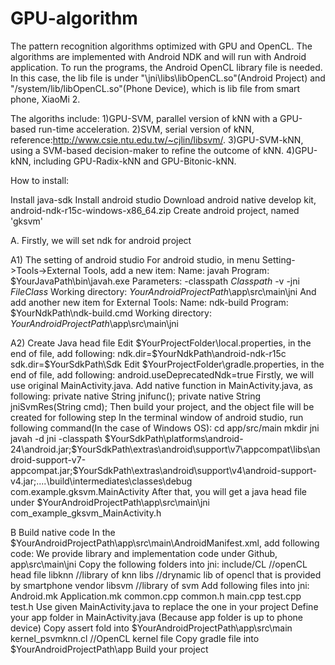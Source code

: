 # GPU-algorithm
The pattern recognition algorithms optimized with GPU and OpenCL. The algorithms are implemented with Android NDK and will run with Android application. To run the programs, the Android OpenCL library file is needed. In this case, the lib file is under "\jni\libs\libOpenCL.so"(Android Project) and "/system/lib/libOpenCL.so"(Phone Device), which is lib file from smart phone, XiaoMi 2.


The algoriths include:
1)GPU-SVM, parallel version of kNN with a GPU-based run-time acceleration. 
2)SVM, serial version of kNN, reference:http://www.csie.ntu.edu.tw/~cjlin/libsvm/.
3)GPU-SVM-kNN, using a SVM-based decision-maker to refine the outcome of kNN.
4)GPU-kNN, including GPU-Radix-kNN and GPU-Bitonic-kNN.


How to install:

Install java-sdk
Install android studio
Download android native develop kit, android-ndk-r15c-windows-x86_64.zip
Create android project, named 'gksvm'

A. Firstly, we will set ndk for android project 

A1) The setting of android studio 
For android studio, in menu Setting->Tools->External Tools, add a new item:
	Name: javah
	Program: $YourJavaPath\bin\javah.exe
	Parameters: -classpath $Classpath$ -v -jni $FileClass$
	Working directory: $YourAndroidProjectPath$\app\src\main\jni
And add another new item for External Tools:
	Name: ndk-build
	Program: $YourNdkPath\ndk-build.cmd
	Working directory: $YourAndroidProjectPath$\app\src\main\jni

A2) Create Java head file
Edit $YourProjectFolder\local.properties, in the end of file, add following:
	ndk.dir=$YourNdkPath\\android-ndk-r15c
	sdk.dir=$YourSdkPath\\Sdk 
Edit $YourProjectFolder\gradle.properties, in the end of file, add following:
	android.useDeprecatedNdk=true
Firstly, we will use original MainActivity.java. Add native function in MainActivity.java, as following:
	private native String jnifunc();
	private native String jniSvmRes(String cmd);
Then build your project, and the object file will be created for following step
In the terminal window of android studio, run following command(In the case of Windows OS):
	cd app/src/main
	mkdir jni
	javah -d jni -classpath $YourSdkPath\platforms\android-24\android.jar;$YourSdkPath\extras\android\support\v7\appcompat\libs\android-support-v7-appcompat.jar;$YourSdkPath\extras\android\support\v4\android-support-v4.jar;..\..\build\intermediates\classes\debug com.example.gksvm.MainActivity
After that, you will get a java head file under $YourAndroidProjectPath\app\src\main\jni
	com_example_gksvm_MainActivity.h

B Build native code
In the $YourAndroidProjectPath\app\src\main\AndroidManifest.xml, add following code:
    <uses-permission android:name="android.permission.WRITE_EXTERNAL_STORAGE" />
    <uses-permission android:name="android.permission.READ_EXTERNAL_STORAGE" />
We provide library and implementation code under Github, app\src\main\jni
Copy the following folders into jni:
	include/CL //openCL head file
	libknn //library of knn
	libs //drynamic lib of opencl that is provided by smartphone vendor
	libsvm //library of svm
Add following files into jni:
	Android.mk
	Application.mk
	common.cpp
	common.h
	main.cpp
	test.cpp
	test.h
Use given MainActivity.java to replace the one in your project
Define your app folder in MainActivity.java (Because app folder is up to phone device)
Copy assert fold into $YourAndroidProjectPath\app\src\main
	kernel_psvmknn.cl //OpenCL kernel file
Copy gradle file into $YourAndroidProjectPath\app
Build your project
